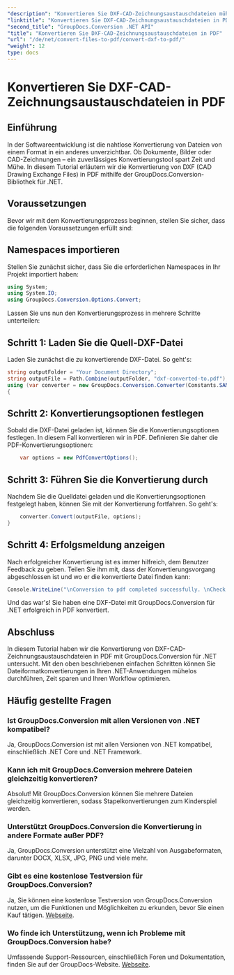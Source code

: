 ```yaml
---
"description": "Konvertieren Sie DXF-CAD-Zeichnungsaustauschdateien mühelos in PDF mit GroupDocs.Conversion für .NET."
"linktitle": "Konvertieren Sie DXF-CAD-Zeichnungsaustauschdateien in PDF"
"second_title": "GroupDocs.Conversion .NET API"
"title": "Konvertieren Sie DXF-CAD-Zeichnungsaustauschdateien in PDF"
"url": "/de/net/convert-files-to-pdf/convert-dxf-to-pdf/"
"weight": 12
type: docs
---
```

# Konvertieren Sie DXF-CAD-Zeichnungsaustauschdateien in PDF

## Einführung
In der Softwareentwicklung ist die nahtlose Konvertierung von Dateien von einem Format in ein anderes unverzichtbar. Ob Dokumente, Bilder oder CAD-Zeichnungen – ein zuverlässiges Konvertierungstool spart Zeit und Mühe. In diesem Tutorial erläutern wir die Konvertierung von DXF (CAD Drawing Exchange Files) in PDF mithilfe der GroupDocs.Conversion-Bibliothek für .NET.
## Voraussetzungen
Bevor wir mit dem Konvertierungsprozess beginnen, stellen Sie sicher, dass die folgenden Voraussetzungen erfüllt sind:

## Namespaces importieren
Stellen Sie zunächst sicher, dass Sie die erforderlichen Namespaces in Ihr Projekt importiert haben:
```csharp
using System;
using System.IO;
using GroupDocs.Conversion.Options.Convert;
```
Lassen Sie uns nun den Konvertierungsprozess in mehrere Schritte unterteilen:
## Schritt 1: Laden Sie die Quell-DXF-Datei
Laden Sie zunächst die zu konvertierende DXF-Datei. So geht's:
```csharp
string outputFolder = "Your Document Directory";
string outputFile = Path.Combine(outputFolder, "dxf-converted-to.pdf");
using (var converter = new GroupDocs.Conversion.Converter(Constants.SAMPLE_DXF))
{
```
## Schritt 2: Konvertierungsoptionen festlegen
Sobald die DXF-Datei geladen ist, können Sie die Konvertierungsoptionen festlegen. In diesem Fall konvertieren wir in PDF. Definieren Sie daher die PDF-Konvertierungsoptionen:
```csharp
	var options = new PdfConvertOptions();
```
## Schritt 3: Führen Sie die Konvertierung durch
Nachdem Sie die Quelldatei geladen und die Konvertierungsoptionen festgelegt haben, können Sie mit der Konvertierung fortfahren. So geht's:
```csharp
	converter.Convert(outputFile, options);
}
```
## Schritt 4: Erfolgsmeldung anzeigen
Nach erfolgreicher Konvertierung ist es immer hilfreich, dem Benutzer Feedback zu geben. Teilen Sie ihm mit, dass der Konvertierungsvorgang abgeschlossen ist und wo er die konvertierte Datei finden kann:
```csharp
Console.WriteLine("\nConversion to pdf completed successfully. \nCheck output in {0}", outputFolder);
```
Und das war's! Sie haben eine DXF-Datei mit GroupDocs.Conversion für .NET erfolgreich in PDF konvertiert.

## Abschluss
In diesem Tutorial haben wir die Konvertierung von DXF-CAD-Zeichnungsaustauschdateien in PDF mit GroupDocs.Conversion für .NET untersucht. Mit den oben beschriebenen einfachen Schritten können Sie Dateiformatkonvertierungen in Ihren .NET-Anwendungen mühelos durchführen, Zeit sparen und Ihren Workflow optimieren.
## Häufig gestellte Fragen
### Ist GroupDocs.Conversion mit allen Versionen von .NET kompatibel?
Ja, GroupDocs.Conversion ist mit allen Versionen von .NET kompatibel, einschließlich .NET Core und .NET Framework.
### Kann ich mit GroupDocs.Conversion mehrere Dateien gleichzeitig konvertieren?
Absolut! Mit GroupDocs.Conversion können Sie mehrere Dateien gleichzeitig konvertieren, sodass Stapelkonvertierungen zum Kinderspiel werden.
### Unterstützt GroupDocs.Conversion die Konvertierung in andere Formate außer PDF?
Ja, GroupDocs.Conversion unterstützt eine Vielzahl von Ausgabeformaten, darunter DOCX, XLSX, JPG, PNG und viele mehr.
### Gibt es eine kostenlose Testversion für GroupDocs.Conversion?
Ja, Sie können eine kostenlose Testversion von GroupDocs.Conversion nutzen, um die Funktionen und Möglichkeiten zu erkunden, bevor Sie einen Kauf tätigen. [Webseite](https://releases.groupdocs.com/).
### Wo finde ich Unterstützung, wenn ich Probleme mit GroupDocs.Conversion habe?
Umfassende Support-Ressourcen, einschließlich Foren und Dokumentation, finden Sie auf der GroupDocs-Website. [Webseite](https://forum.groupdocs.com/c/conversion/11).